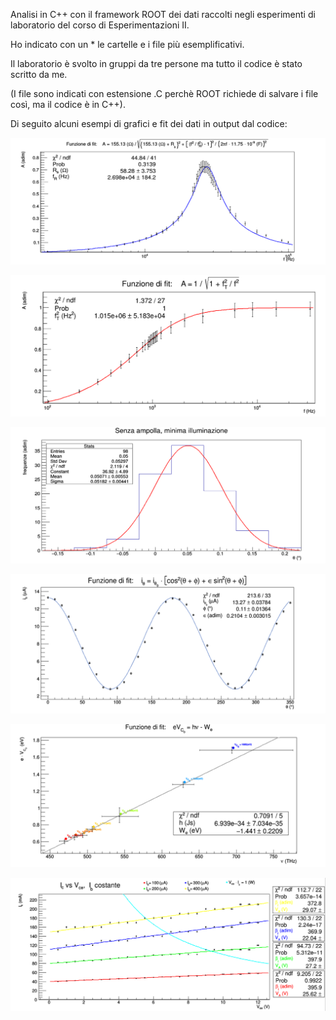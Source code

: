 Analisi in C++ con il framework ROOT dei dati raccolti negli esperimenti di laboratorio del corso di Esperimentazioni II.

Ho indicato con un * le cartelle e i file più esemplificativi.

Il laboratorio è svolto in gruppi da tre persone ma tutto il codice è stato scritto da me.

(I file sono indicati con estensione .C perchè ROOT richiede di salvare i file così, ma il codice è in C++).

Di seguito alcuni esempi di grafici e fit dei dati in output dal codice:

![alt text](https://github.com/EugenioDiPaola/Analisi-Dati-Esperimentazioni-II/blob/master/04.%20Filtri%20RLC/Grafici%20in%20output%20dal%20codice/Fit%20Filtro%20passa%20banda%202.PNG?raw=true)

![alt text](https://github.com/EugenioDiPaola/Analisi-Dati-Esperimentazioni-II/blob/master/03.%20Filtri%20RC/Grafici%20in%20output%20dal%20codice/Fit%20Filtro%20passa%20alto.PNG?raw=true)

![alt text](https://github.com/EugenioDiPaola/Analisi-Dati-Esperimentazioni-II/blob/master/14.%20Polarimetro%20di%20Laurent/Grafici%20in%20output%20dal%20codice/Fit%20Polarimetro%20di%20Laurent%201.PNG?raw=true)

![alt text](https://github.com/EugenioDiPaola/Analisi-Dati-Esperimentazioni-II/blob/master/11.%20Coefficiente%20di%20estinzione%20e%20legge%20di%20Malus/Grafici%20in%20output%20dal%20codice/Fit%20Legge%20di%20Malus%202.PNG?raw=true)

![alt text](https://github.com/EugenioDiPaola/Analisi-Dati-Esperimentazioni-II/blob/master/09.%20Legge%20di%20Planck*/Grafici%20in%20output%20dal%20codice/Fit%20Legge%20di%20Planck%207.PNG?raw=true)

![alt text](https://github.com/EugenioDiPaola/Analisi-Dati-Esperimentazioni-II/blob/master/05.%20Transistor%20BJT/Grafici%20in%20output%20dal%20codice/Fit%20Transistor%20BJT%201.PNG?raw=true)
